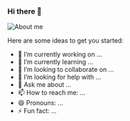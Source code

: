 ### Hi there 👋

![About me](https://user-images.githubusercontent.com/62077267/139131182-1db8ec59-de0b-474c-b8a9-0c63c13ddfa6.gif)

Here are some ideas to get you started:
- 🔭 I’m currently working on ...
- 🌱 I’m currently learning ...
- 👯 I’m looking to collaborate on ...
- 🤔 I’m looking for help with ...
- 💬 Ask me about ...
- 📫 How to reach me: ...
- 😄 Pronouns: ...
- ⚡ Fun fact: ...

